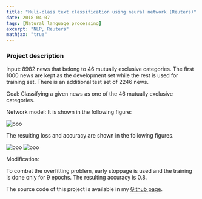 ```yaml
---
title: "Muli-class text classification using neural network (Reuters)"
date: 2018-04-07
tags: [Natural language processing]
excerpt: "NLP, Reuters"
mathjax: "true"
---
```

### Project description

Input: 8982 news that belong to 46 mutually exclusive categories. The first 1000 news are kept as the development set while the rest is used for training set. There is an additional test set of 2246 news.     

Goal: Classifying a given news as one of the 46 mutually exclusive categories.

Network model: It is shown in the following figure:

<img src="{{ site.url }}{{ site.baseurl }}/images/Reuters/Reuters.jpg" alt="ooo">


The resulting loss and accuracy are shown in the following figures.

<img src="{{ site.url }}{{ site.baseurl }}/images/Reuters/loss.png" alt="ooo">

<img src="{{ site.url }}{{ site.baseurl }}/images/Reuters/acc.png" alt="ooo">      

Modification:

To combat the overfitting problem, early stoppage is used and the training is done only for 9 epochs. The resulting accuracy is 0.8.  

The source code of this project is available in my [Github page](https://github.com/MohammadrezaAzimi/Reuters-news-classification-NN).

